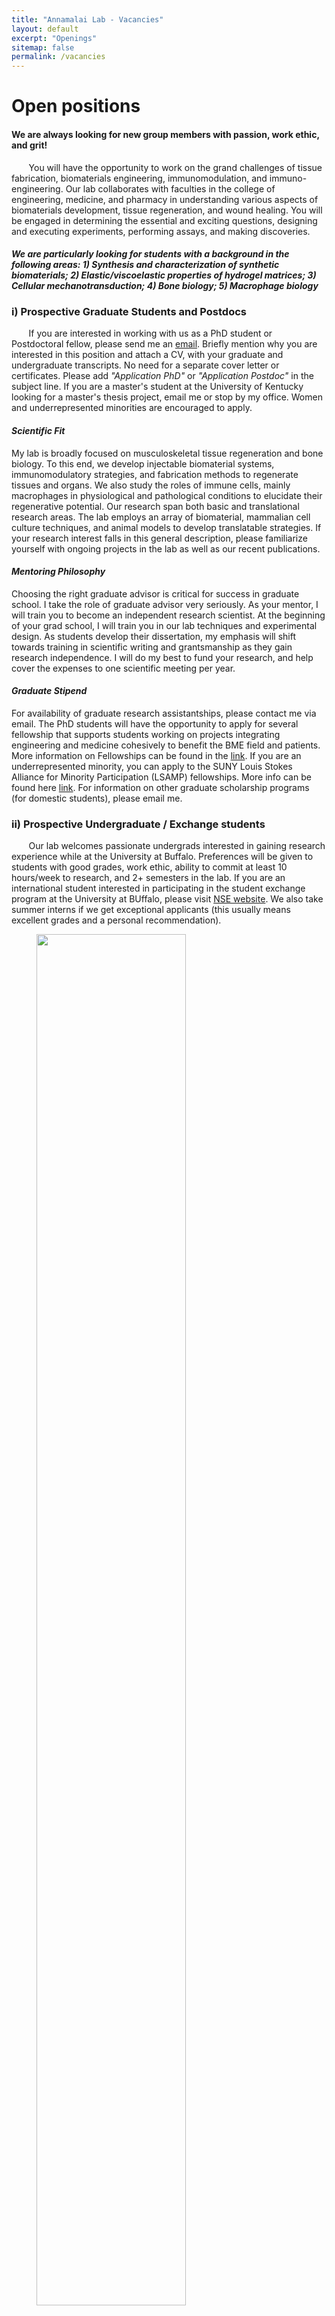 ```yaml
---
title: "Annamalai Lab - Vacancies"
layout: default
excerpt: "Openings"
sitemap: false
permalink: /vacancies
---
```


# **Open positions**

#### **We are always looking for new group members with passion, work ethic, and grit!**

&nbsp;&nbsp;&nbsp;&nbsp;&nbsp;&nbsp; You will have the opportunity to work on the grand challenges of tissue fabrication, biomaterials engineering, immunomodulation, and immuno-engineering. Our lab collaborates with faculties in the college of engineering, medicine, and pharmacy in understanding various aspects of biomaterials development, tissue regeneration, and wound healing. You will be engaged in determining the essential and exciting questions, designing and executing experiments, performing assays, and making discoveries.

#### ***We are particularly looking for students with a background in the following areas: 1) Synthesis and characterization of synthetic biomaterials; 2) Elastic/viscoelastic properties of hydrogel matrices; 3) Cellular mechanotransduction; 4) Bone biology; 5) Macrophage biology***

### **i) Prospective Graduate Students and Postdocs**
&nbsp;&nbsp;&nbsp;&nbsp;&nbsp;&nbsp; If you are interested in working with us as a PhD student or Postdoctoral fellow, please send me an [email](mailto:ramkumar.suny@gmail.com). Briefly mention why you are interested in this position and attach a CV, with your graduate and undergraduate transcripts. No need for a separate cover letter or certificates. Please add _"Application PhD"_ or _"Application Postdoc"_ in the subject line. If you are a master's student at the University of Kentucky looking for a master's thesis project, email me or stop by my office. Women and underrepresented minorities are encouraged to apply.

#### ***Scientific Fit***
My lab is broadly focused on musculoskeletal tissue regeneration and bone biology. To this end, we develop injectable biomaterial systems, immunomodulatory strategies, and fabrication methods to regenerate tissues and organs. We also study the roles of immune cells, mainly macrophages in physiological and pathological conditions to elucidate their regenerative potential. Our research span both basic and translational research areas. The lab employs an array of biomaterial, mammalian cell culture techniques, and animal models to develop translatable strategies. If your research interest falls in this general description, please familiarize yourself with ongoing projects in the lab as well as our recent publications.

#### ***Mentoring Philosophy***
Choosing the right graduate advisor is critical for success in graduate school. I take the role of graduate advisor very seriously. As your mentor, I will train you to become an independent research scientist. At the beginning of your grad school, I will train you in our lab techniques and experimental design. As students develop their dissertation, my emphasis will shift towards training in scientific writing and grantsmanship as they gain research independence. I will do my best to fund your research, and help cover the expenses to one scientific meeting per year.

#### ***Graduate Stipend***
For availability of graduate research assistantships, please contact me via email. The PhD students will have the opportunity to apply for several fellowship that supports students working on projects integrating engineering and medicine cohesively to benefit the BME field and patients. More information on Fellowships can be found in the [link](https://engineering.buffalo.edu/home/academics/grad/scholarships.html). If you are an underrepresented minority, you can apply to the SUNY Louis Stokes Alliance for Minority Participation (LSAMP) fellowships. More info can be found here [link](https://engineering.buffalo.edu/home/diversity-inclusion/students/lsamp.html). For information on other graduate scholarship programs (for domestic students), please email me.

### **ii) Prospective Undergraduate / Exchange students**
&nbsp;&nbsp;&nbsp;&nbsp;&nbsp;&nbsp; Our lab welcomes passionate undergrads interested in gaining research experience while at the University at Buffalo. Preferences will be given to students with good grades, work ethic, ability to commit at least 10 hours/week to research, and 2+ semesters in the lab. If you are an international student interested in participating in the student exchange program at the University at BUffalo, please visit [NSE website](https://nse.org/exchange/campus-profile/104/). We also take summer interns if we get exceptional applicants (this usually means excellent grades and a personal recommendation).




<figure>
<img src="{{ site.url }}{{ site.baseurl }}/images/picpic/Gallery/phdcomics1.gif" width="75%">
</figure> -->


<!---
title: "Annamalai Lab – Join Our Quest to Revolutionize Regenerative Medicine!"
layout: textlay
excerpt: "Shape the Future of Healing – Open Positions"
sitemap: false
permalink: /openings
---

<div class="hero-box" style="background: linear-gradient(135deg, #2c3e50, #3498db); padding: 2rem; border-radius: 15px; color: white; text-align: center; margin-bottom: 2rem;">
<h1 style="font-size: 2.5rem; text-shadow: 2px 2px 4px rgba(0,0,0,0.3);">🚀 Launch Your Research Career With Us!</h1>
</div>

## **We Want Trailblazers!**  
*If you eat, sleep, and breathe biomaterials innovation – let’s make magic happen.*  

🔬 **You’ll be pioneering:**  
- **Tissue fabrication** that would make 3D printing jealous  
- **Smart biomaterials** that whisper to immune cells  
- **Regeneration breakthroughs** for bones, cartilage and muscle that refuse to heal  
- **Macrophage whisperer** techniques to tame inflammation  

💥 **We’re hunting for:**  
- Synthetic biomaterial alchemists 🧪  
- Hydrogel elasticity gurus 🔬  
- Cellular mechanotransduction detectives 🕵️♂️  
- Bone biology enthusiasts 🦴  
- Macrophage mavericks 🦠  

---

<div class="opportunity-card" style="background: #f8f9fa; border-left: 5px solid #3498db; padding: 1.5rem; margin: 2rem 0; border-radius: 8px; box-shadow: 0 4px 6px rgba(0,0,0,0.05);">
<h2 style="color: #2c3e50;">🔥 Graduate Students & Postdocs: Let’s Change Medicine Together</h2>

**Your mission, should you choose to accept:**  
- Design experiments that make cells do the cha-cha slide 💃  
- Create biomaterial systems smarter than your phone 📱  
- Publish papers that make colleagues say “Why didn’t I think of that?!” 📚  

**How to Apply (We’ve Made It Easy):**  
1. Shoot an email to [Dr. Ramkumar](mailto:ramkumar.suny@gmail.com) with:  
   - A **1-paragraph pitch** about your science superpower  
   - Your CV (bonus points for creative formatting) 📄  
   - Transcripts (we promise not to judge that B in freshman chem) 🎓  
2. Subject line: “_[Your Name] – Future Biomaterials Rockstar [PhD/Postdoc]_”  

**Perks of Joining the Squad:**  
✅ Mentorship that turns you into an independent science ninja 🥷  
✅ Conference funds to present your world-changing work ✈️  
✅ First dibs on our lab’s legendary coffee stash ☕  

</div>

---

<div class="undergrad-callout" style="background: #e3f2fd; padding: 1.5rem; border-radius: 12px; margin: 2rem 0;">
<h2 style="color: #1a237e;">👩🔬 Undergraduate Researchers Wanted!</h2>

**No coffee-fetching interns here – you’ll be:**  
- Running *real experiments* from day one  
- Contributing to publications (hello, med school applications!) 🎓  
- Learning techniques most students only see in textbooks  

**Our Ideal Candidate:**  
- Can commit 10+ hrs/week (lab time > Netflix time) ⏳  
- Has a GPA that makes their mom proud 📈  
- Brings contagious enthusiasm (emoji game optional but appreciated) 😎  

**International Students:** Check out our [Global Exchange Program](https://nse.org/exchange/campus-profile/104/)! 🌍  
</div>

---

<div class="funding-highlight" style="background: linear-gradient(45deg, #fff3e0, #ffecb3); padding: 1.5rem; border-radius: 10px; margin: 2rem 0;">
<h3>💰 Funding Your Greatness</h3>

- **Full stipends** for PhD candidates  
- **Fellowship opportunities**:  
  - [BME Innovators Grant](https://engineering.buffalo.edu/home/academics/grad/scholarships.html) 💸  
  - [LSAMP Fellowship](https://engineering.buffalo.edu/home/diversity-inclusion/students/lsamp.html) for underrepresented researchers ✊  
  - Summer research awards (beach optional, discovery guaranteed) 🏖️  
</div>

---

<div class="lab-culture" style="border: 2px dashed #3498db; padding: 1.5rem; border-radius: 15px; margin: 2rem 0;">
<h3>❤️ Our Lab Vibe</h3>

**We’re not just colleagues – we’re:**  
- Failure-celebrators (every messed-up gel teaches something!)  
- Collaboration champions (no lone wolves here) 🐺  
- Work-hard, laugh-hard enthusiasts (dad jokes encouraged) 😂  

**Mentorship Promise:**  
> "I’ll help you grow from trainee to independent scientist – your success is my success."  
> – Dr. Annamalai  
</div>

---

<figure class="text-center">
<img src="{{ site.url }}{{ site.baseurl }}/images/picpic/Gallery/phdcomics1.gif" style="width: 65%; border-radius: 10px; box-shadow: 0 8px 16px rgba(0,0,0,0.2); margin: 2rem auto; display: block;">
<figcaption style="color: #666; font-style: italic; margin-top: 0.5rem;">When your Western blot finally works 😂</figcaption>
</figure>
